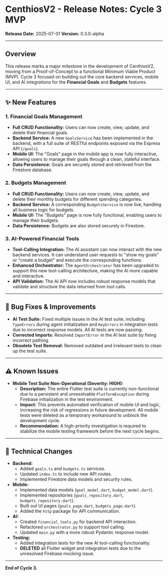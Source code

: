 # CenthiosV2 - Release Notes: Cycle 3 MVP

**Release Date:** 2025-07-01
**Version:** 0.3.0-alpha

---

## Overview

This release marks a major milestone in the development of CenthiosV2, moving from a Proof-of-Concept to a functional Minimum Viable Product (MVP). Cycle 3 focused on building out the core backend services, mobile UI, and AI integrations for the **Financial Goals** and **Budgets** features.

---

## ✨ New Features

### 1. Financial Goals Management
- **Full CRUD Functionality:** Users can now create, view, update, and delete their financial goals.
- **Backend Service:** A new `GoalsService` has been implemented in the backend, with a full suite of RESTful endpoints exposed via the Express API (`/goals`).
- **Mobile UI:** The "Goals" page in the mobile app is now fully interactive, allowing users to manage their goals through a clean, stateful interface.
- **Data Persistence:** Goals are securely stored and retrieved from the Firestore database.

### 2. Budgets Management
- **Full CRUD Functionality:** Users can now create, view, update, and delete their monthly budgets for different spending categories.
- **Backend Service:** A corresponding `BudgetsService` is now live, handling all business logic for budgets.
- **Mobile UI:** The "Budgets" page is now fully functional, enabling users to manage their budgets.
- **Data Persistence:** Budgets are also stored securely in Firestore.

### 3. AI-Powered Financial Tools
- **Tool-Calling Integration:** The AI assistant can now interact with the new backend services. It can understand user requests to "show my goals" or "create a budget" and execute the corresponding functions.
- **Enhanced Orchestrator:** The `AgentOrchestrator` has been upgraded to support this new tool-calling architecture, making the AI more capable and interactive.
- **API Validation:** The AI API now includes robust response models that validate and structure the data returned from tool calls.

---

## 🐞 Bug Fixes & Improvements

- **AI Test Suite:** Fixed multiple issues in the AI test suite, including `TypeErrors` during agent initialization and `KeyErrors` in integration tests due to incorrect response models. All AI tests are now passing.
- **Corrected Imports:** Resolved `ImportError` in the AI test suite by fixing incorrect pathing.
- **Obsolete Test Removal:** Removed outdated and irrelevant tests to clean up the test suite.

---

## ⚠️ Known Issues

- **Mobile Test Suite Non-Operational (Severity: HIGH):**
  - **Description:** The entire Flutter test suite is currently non-functional due to a persistent and unresolvable `PlatformException` during Firebase initialization in the test environment.
  - **Impact:** This prevents automated verification of mobile UI and logic, increasing the risk of regressions in future development. All mobile tests were deleted as a temporary workaround to unblock the development cycle.
  - **Recommendation:** A high-priority investigation is required to stabilize the mobile testing framework before the next cycle begins.

---

## 🚀 Technical Changes

- **Backend:**
  - Added `goals.ts` and `budgets.ts` services.
  - Updated `index.ts` to include new API routes.
  - Implemented Firestore data models and security rules.
- **Mobile:**
  - Implemented data models (`goal_model.dart`, `budget_model.dart`).
  - Implemented repositories (`goals_repository.dart`, `budgets_repository.dart`).
  - Built out UI pages (`goals_page.dart`, `budgets_page.dart`).
  - Added the `http` package for API communication.
- **AI:**
  - Created `financial_tools.py` for backend API interaction.
  - Refactored `orchestrator.py` to support tool calling.
  - Updated `main.py` with a more robust Pydantic response model.
- **Testing:**
  - Added integration tests for the new AI tool-calling functionality.
  - **DELETED** all Flutter widget and integration tests due to the unresolved Firebase mocking issue.

---

**End of Cycle 3.** 
